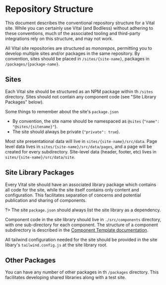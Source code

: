 # Repository Structure

This document describes the conventional repository structure for a Vital site. While you can
certainly use Vital (and Bodiless) without adhering to these conventions, much of the associated
tooling and third-party integrations rely on this structure, and may not work.

All Vital site repositories are structured as *monorepos*, permitting you to develop multiple sites
and/or packages in the same repository. By convention, sites should be placed in
`/sites/{site-name}`, packages in `/packages/{package-name}`.

## Sites

Each Vital site should be structured as an NPM package within th `/sites` directory. Sites should
not contain any component code (see "Site Library Packages" below). 

Some things to remember about the site's `package.json`
- By convention, the site name should be namespaced as `@sites` (`"name": "@sites/{sitename}"`).
- The site should always be private (`"private": true`).

Most site presentational data will live in `sites/{site-name}/src/data`. Page level data lives in
`sites/{site-name}/src/data/pages`, and a page will be created for every subdirectory. SIte-level
data (header, footer, etc) lives in `sites/{site-name}/src/data/site`.

## Site Library Packages

Every Vital site should have an associated library package which contains all code for the site,
while the site itself contains only content and configuration. This facilitates separation of
concerns and potential publication and sharing of components.

?> The site `package.json` should always list the site library as a dependency.

Component code in the site library should live in `./src/components` directory, with one
sub-directory for each component.  The structure of a component subdirectory is described
in the [Component Template documentation](./ComponentTemplate.md).

All tailwind configuration needed for the site should be provided in the site libary's
`tailwind.config.js` at the site library root.

## Other Packages

You can have any number of other packages in th `/packages` directory. This facilitates developing
shared libraries along with a test site.
